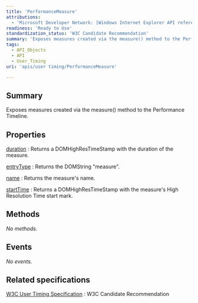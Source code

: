 ```yaml
---
title: 'PerformanceMeasure'
attributions:
  - 'Microsoft Developer Network: [Windows Internet Explorer API reference Article](http://msdn.microsoft.com/en-us/library/ie/hh828809%28v=vs.85%29.aspx)'
readiness: 'Ready to Use'
standardization_status: 'W3C Candidate Recommendation'
summary: 'Exposes measures created via the measure() method to the Performance Timeline.'
tags:
  - API_Objects
  - API
  - User_Timing
uri: 'apis/user timing/PerformanceMeasure'

---
```

## Summary

Exposes measures created via the measure() method to the Performance Timeline.

## Properties

[duration](/apis/user_timing/PerformanceMeasure/duration)
:   Returns a DOMHighResTimeStamp with the duration of the measure.

[entryType](/apis/user_timing/PerformanceMeasure/entryType)
:   Returns the DOMString "measure".

[name](/apis/user_timing/PerformanceMeasure/name)
:   Returns the measure's name.

[startTime](/apis/user_timing/PerformanceMeasure/startTime)
:   Returns a DOMHighResTimeStamp with the measure's High Resolution Time start mark.

## Methods

*No methods.*

## Events

*No events.*

## Related specifications

[W3C User Timing Specification](http://www.w3.org/TR/user-timing/)
:   W3C Candidate Recommendation
